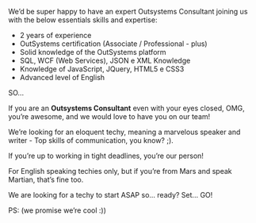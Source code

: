 We’d be super happy to have an expert Outsystems Consultant joining us with the below essentials
skills and expertise:

- 2 years of experience
- OutSystems certification (Associate / Professional - plus)
- Solid knowledge of the OutSystems platform
- SQL, WCF (Web Services), JSON e XML Knowledge
- Knowledge of JavaScript, JQuery, HTML5 e CSS3
- Advanced level of English

SO...

If you are an **Outsystems Consultant** even with your eyes closed, OMG, you’re awesome, and
we would love to have you on our team!

We’re looking for an eloquent techy, meaning a marvelous speaker and writer - Top skills of
communication, you know? ;).

If you’re up to working in tight deadlines, you’re our person!

For English speaking techies only, but if you’re from Mars and speak Martian, that’s fine too.

We are looking for a techy to start ASAP so... ready? Set... GO!

PS: (we promise we’re cool :))
